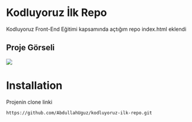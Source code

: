 # Kodluyoruz İlk Repo
Kodluyoruz Front-End  Eğitimi kapsamında açtığım repo
index.html eklendi

## Proje Görseli

![](https://user-images.githubusercontent.com/73312086/141159413-d76eac97-b879-4f84-85b3-c818edc958d1.JPG)

# Installation
 Projenin clone linki

```
https://github.com/AbdullahUguz/kodluyoruz-ilk-repo.git

```
